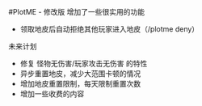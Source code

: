 #PlotME - 修改版
增加了一些很实用的功能
 - 领取地皮后自动拒绝其他玩家进入地皮（/plotme deny）

未来计划
 - 修复 怪物无伤害/玩家攻击无伤害 的特性
 - 异步重置地皮，减少大范围卡顿的情况
 - 增加地皮重置限制，每天限制重置次数
 - 增加一些收费的内容